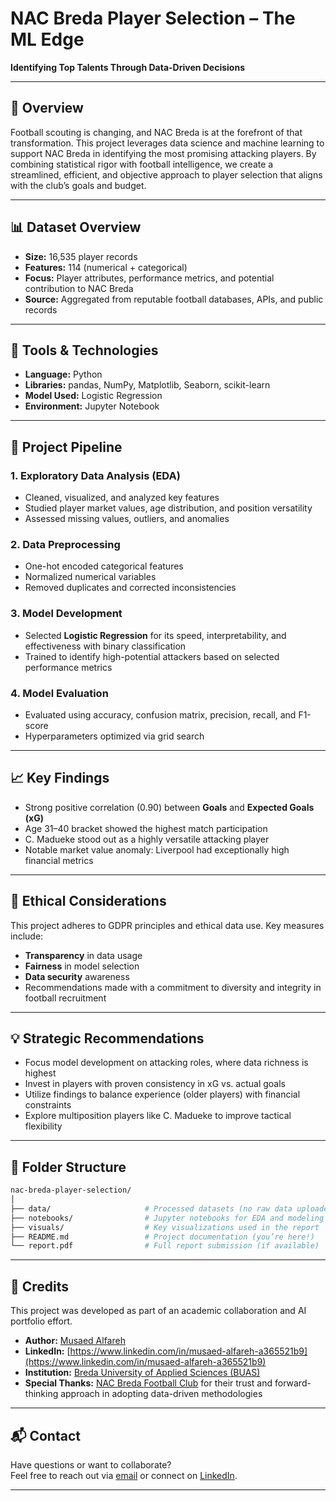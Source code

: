 # NAC Breda Player Selection – The ML Edge

**Identifying Top Talents Through Data-Driven Decisions**

---

## 📌 Overview

Football scouting is changing, and NAC Breda is at the forefront of that transformation. This project leverages data science and machine learning to support NAC Breda in identifying the most promising attacking players. By combining statistical rigor with football intelligence, we create a streamlined, efficient, and objective approach to player selection that aligns with the club’s goals and budget.

---

## 📊 Dataset Overview

- **Size:** 16,535 player records
- **Features:** 114 (numerical + categorical)
- **Focus:** Player attributes, performance metrics, and potential contribution to NAC Breda
- **Source:** Aggregated from reputable football databases, APIs, and public records

---

## 🔧 Tools & Technologies

- **Language:** Python
- **Libraries:** pandas, NumPy, Matplotlib, Seaborn, scikit-learn
- **Model Used:** Logistic Regression
- **Environment:** Jupyter Notebook

---

## 🧪 Project Pipeline

### 1. Exploratory Data Analysis (EDA)
- Cleaned, visualized, and analyzed key features
- Studied player market values, age distribution, and position versatility
- Assessed missing values, outliers, and anomalies

### 2. Data Preprocessing
- One-hot encoded categorical features
- Normalized numerical variables
- Removed duplicates and corrected inconsistencies

### 3. Model Development
- Selected **Logistic Regression** for its speed, interpretability, and effectiveness with binary classification
- Trained to identify high-potential attackers based on selected performance metrics

### 4. Model Evaluation
- Evaluated using accuracy, confusion matrix, precision, recall, and F1-score
- Hyperparameters optimized via grid search

---

## 📈 Key Findings

- Strong positive correlation (0.90) between **Goals** and **Expected Goals (xG)**
- Age 31–40 bracket showed the highest match participation
- C. Madueke stood out as a highly versatile attacking player
- Notable market value anomaly: Liverpool had exceptionally high financial metrics

---

## 🤖 Ethical Considerations

This project adheres to GDPR principles and ethical data use. Key measures include:

- **Transparency** in data usage
- **Fairness** in model selection
- **Data security** awareness
- Recommendations made with a commitment to diversity and integrity in football recruitment

---

## 💡 Strategic Recommendations

- Focus model development on attacking roles, where data richness is highest
- Invest in players with proven consistency in xG vs. actual goals
- Utilize findings to balance experience (older players) with financial constraints
- Explore multiposition players like C. Madueke to improve tactical flexibility

---

## 📂 Folder Structure

```bash
nac-breda-player-selection/
│
├── data/                     # Processed datasets (no raw data uploaded for privacy)
├── notebooks/                # Jupyter notebooks for EDA and modeling
├── visuals/                  # Key visualizations used in the report
├── README.md                 # Project documentation (you’re here!)
└── report.pdf                # Full report submission (if available)
```
---

## 🙌 Credits

This project was developed as part of an academic collaboration and AI portfolio effort.

- **Author:** [Musaed Alfareh](mailto:jimalfareh@gmail.com)  
- **LinkedIn:** [https://www.linkedin.com/in/musaed-alfareh-a365521b9](https://www.linkedin.com/in/musaed-alfareh-a365521b9)  
- **Institution:** [Breda University of Applied Sciences (BUAS)](https://www.buas.nl/en)  
- **Special Thanks:** [NAC Breda Football Club](https://www.nac.nl/) for their trust and forward-thinking approach in adopting data-driven methodologies  

---

## 📬 Contact

Have questions or want to collaborate?  
Feel free to reach out via [email](mailto:jimalfareh@gmail.com) or connect on [LinkedIn](https://www.linkedin.com/in/musaed-alfareh-a365521b9).

---
